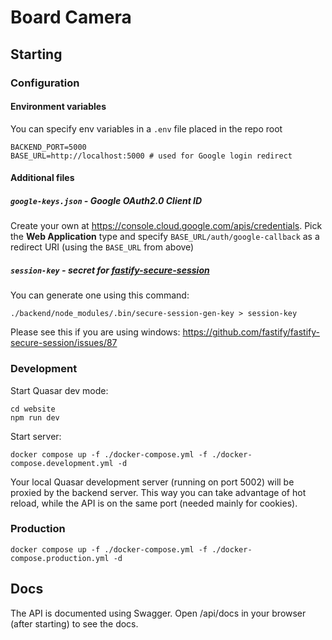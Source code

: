 # Board Camera

## Starting
### Configuration
#### Environment variables
You can specify env variables in a `.env` file placed in the repo root
```dotenv
BACKEND_PORT=5000
BASE_URL=http://localhost:5000 # used for Google login redirect
```
#### Additional files
##### `google-keys.json` - Google OAuth2.0 Client ID
Create your own at https://console.cloud.google.com/apis/credentials.
Pick the **Web Application** type and specify `BASE_URL/auth/google-callback` as a redirect URI (using the `BASE_URL` from above)

##### `session-key` - secret for [fastify-secure-session](https://github.com/fastify/fastify-secure-session)
You can generate one using this command:
```shell
./backend/node_modules/.bin/secure-session-gen-key > session-key
```
Please see this if you are using windows: https://github.com/fastify/fastify-secure-session/issues/87

### Development
Start Quasar dev mode:
```shell
cd website
npm run dev
```
Start server:
```shell
docker compose up -f ./docker-compose.yml -f ./docker-compose.development.yml -d
```
Your local Quasar development server (running on port 5002) will be proxied by the backend server. This way you can take advantage of hot reload, while the API is on the same port (needed mainly for cookies).

### Production
```shell
docker compose up -f ./docker-compose.yml -f ./docker-compose.production.yml -d
```

## Docs
The API is documented using Swagger. Open /api/docs in your browser (after starting) to see the docs.
